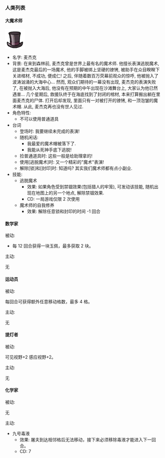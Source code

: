 ### 人类列表

#### 大魔术师
![top hat](./assets/Top_Hat.png)
- 名字: 麦杰克
- 背景: 在来到森林前, 麦杰克曾是世界上最有名的魔术师. 他擅长表演逃脱魔术, 这是麦杰克最后的一场魔术, 他的手脚被绑上坚硬的镣铐, 被助手在众目睽睽下关进棺材, 不成功, 便成仁! 之后, 伴随着数百万荧幕前观众的惊呼, 他被抛入了波涛汹涌的大海中心... 然而, 观众们期待的一幕没有出现, 麦杰克的表演失败了, 在被抛入大海后, 他没有在预期的中午出现在沙滩舞台上, 大家认为他已然遇害... 几个星期后, 救援队终于在海底找到了封闭的棺材, 本来打算搬出躺在里面麦杰克的尸体. 打开后却发现, 里面只有一对被打开的镣铐, 和一顶泡皱的魔术帽. 从此, 麦杰克再也没有世人见过.
- 角色特性:
  - 不可以使用普通道具
- 台词
  - 登场时: 我要继续未完成的表演!
  - 随机闲话:
    - 我最爱的魔术帽被落下了.
    - 我能从死神手底下逃脱!
  - 捡普通道具时: 这些一般是给助理拿的!
  - 使用[逃脱魔术]时: 又一个精彩的"魔术"表演!
  - 解除[锁]和[封印]时: 知道吗? 其实我们魔术师都有点小副业.
- 技能:
  - 逃脱魔术
    - 效果: 如果角色受到禁锢效果(包括猎人的牢笼), 可发动该技能, 随机出现在地图上的另一个地点, 解除禁锢效果.
    - CD: 一局游戏仅限 2 次使用
  - 魔术师的自我修养
    - 效果: 解除任意锁和封印的时间 -1 回合

#### 数学家

被动:

- 每 12 回合获得一块玉佩，最多获取 2 块。

主动:

无

#### 运动员

被动:

每回合可获得额外任意移动格数，最多 4 格。

主动:

无

#### 提灯者

被动:

可见视野+2 感应视野+2。

主动:

无

#### 化学家

被动:

无

主动:

- 九号毒液
  - 效果: 屠夫到达相邻格后无法移动，接下来必须移除毒液才能进入下一回合。
  - CD: 7
